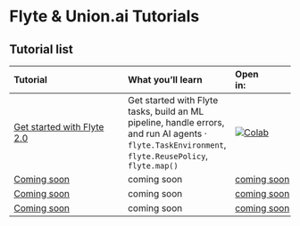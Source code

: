 
# Flyte & Union.ai Tutorials

## Tutorial list

<table>
  <thead>
    <tr>
      <th align="left">Tutorial&nbsp;&nbsp;&nbsp;&nbsp;&nbsp;&nbsp;&nbsp;&nbsp;&nbsp;&nbsp;&nbsp;&nbsp;&nbsp;&nbsp;&nbsp;&nbsp;&nbsp;&nbsp;&nbsp;&nbsp;&nbsp;&nbsp;&nbsp;&nbsp;&nbsp;&nbsp;&nbsp;&nbsp;&nbsp;&nbsp;</th>
      <th align="left">What you’ll learn</th>
      <th align="left">Open in:&nbsp;&nbsp;&nbsp;&nbsp;&nbsp;&nbsp;&nbsp;&nbsp;&nbsp;&nbsp;&nbsp;&nbsp;&nbsp;&nbsp;&nbsp;&nbsp;&nbsp;&nbsp;&nbsp;&nbsp;</th>
    </tr>
  </thead>
  <tbody>
    <tr>
      <td><a href="tutorials/flyte2-quickstarts/00_flyte2-starter.ipynb">Get started with Flyte 2.0</a></td>
      <td>Get started with Flyte tasks, build an ML pipeline, handle errors, and run AI agents · <code>flyte.TaskEnvironment</code>, <code>flyte.ReusePolicy</code>, <code>flyte.map()</code></td>
      <td><a target="_blank" href="https://colab.research.google.com/github/unionai/workshops/blob/main/tutorials/flyte2-quickstarts/00_flyte2-starter.ipynb"><img src="https://colab.research.google.com/assets/colab-badge.svg" alt="Colab"></a></td>
    </tr>
    <tr>
      <td><a href="tutorials/hparam_sweep_knn.py">Coming soon</a></td>
      <td>coming soon</td>
      <td><a href="link">coming soon</a></td>
    </tr>
    <tr>
      <td><a href="tutorials/hparam_sweep_knn.py">Coming soon</a></td>
      <td>coming soon</td>
      <td><a href="link">coming soon</a></td>
    </tr>
    <tr>
      <td><a href="tutorials/hparam_sweep_knn.py">Coming soon</a></td>
      <td>coming soon</td>
      <td><a href="link">coming soon</a></td>
    </tr>
  </tbody>
</table>

